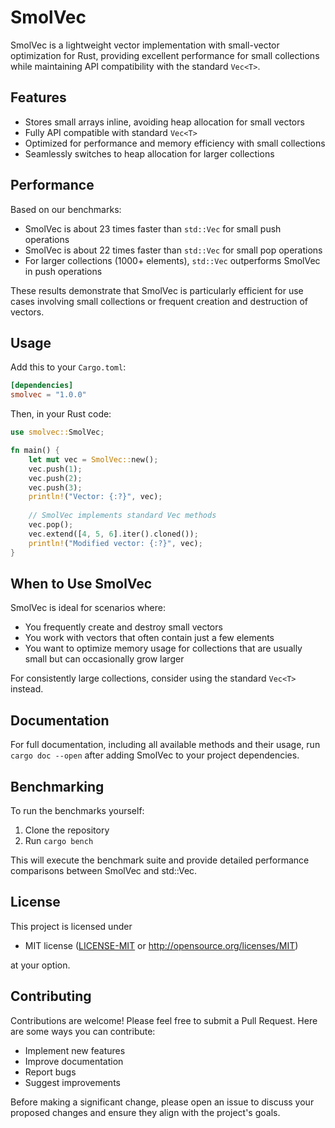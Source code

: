 # SmolVec

SmolVec is a lightweight vector implementation with small-vector optimization for Rust, providing excellent performance for small collections while maintaining API compatibility with the standard `Vec<T>`.

## Features

- Stores small arrays inline, avoiding heap allocation for small vectors
- Fully API compatible with standard `Vec<T>`
- Optimized for performance and memory efficiency with small collections
- Seamlessly switches to heap allocation for larger collections

## Performance

Based on our benchmarks:

- SmolVec is about 23 times faster than `std::Vec` for small push operations
- SmolVec is about 22 times faster than `std::Vec` for small pop operations
- For larger collections (1000+ elements), `std::Vec` outperforms SmolVec in push operations

These results demonstrate that SmolVec is particularly efficient for use cases involving small collections or frequent creation and destruction of vectors.

## Usage

Add this to your `Cargo.toml`:

```toml
[dependencies]
smolvec = "1.0.0"
```

Then, in your Rust code:

```rust
use smolvec::SmolVec;

fn main() {
    let mut vec = SmolVec::new();
    vec.push(1);
    vec.push(2);
    vec.push(3);
    println!("Vector: {:?}", vec);
    
    // SmolVec implements standard Vec methods
    vec.pop();
    vec.extend([4, 5, 6].iter().cloned());
    println!("Modified vector: {:?}", vec);
}
```

## When to Use SmolVec

SmolVec is ideal for scenarios where:

- You frequently create and destroy small vectors
- You work with vectors that often contain just a few elements
- You want to optimize memory usage for collections that are usually small but can occasionally grow larger

For consistently large collections, consider using the standard `Vec<T>` instead.

## Documentation

For full documentation, including all available methods and their usage, run `cargo doc --open` after adding SmolVec to your project dependencies.

## Benchmarking

To run the benchmarks yourself:

1. Clone the repository
2. Run `cargo bench`

This will execute the benchmark suite and provide detailed performance comparisons between SmolVec and std::Vec.

## License

This project is licensed under
 * MIT license ([LICENSE-MIT](LICENSE-MIT) or http://opensource.org/licenses/MIT)

at your option.

## Contributing

Contributions are welcome! Please feel free to submit a Pull Request. Here are some ways you can contribute:

- Implement new features
- Improve documentation
- Report bugs
- Suggest improvements

Before making a significant change, please open an issue to discuss your proposed changes and ensure they align with the project's goals.
